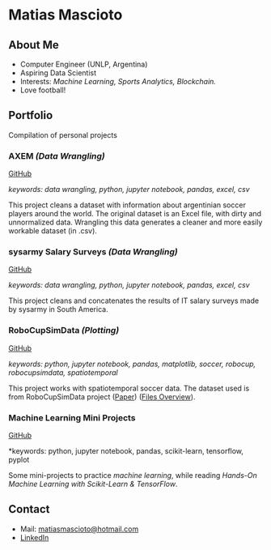 # Matias Mascioto

## About Me
*  Computer Engineer (UNLP, Argentina)
*  Aspiring Data Scientist
*  Interests: *Machine Learning, Sports Analytics, Blockchain.*
*  Love football!

## Portfolio
Compilation of personal projects

### AXEM *(Data Wrangling)*
[GitHub](https://github.com/matiasmascioto/axem_wrangling)

*keywords: data wrangling, python, jupyter notebook, pandas, excel, csv*

This project cleans a dataset with information about argentinian soccer players around the world. The original dataset is an Excel file, with dirty and unnormalized data. Wrangling this data generates a cleaner and more easily workable dataset (in .csv).

### sysarmy Salary Surveys *(Data Wrangling)*
[GitHub](https://github.com/matiasmascioto/sysarmy_sueldos_wrangling)

*keywords: data wrangling, python, jupyter notebook, pandas, excel, csv*

This project cleans and concatenates the results of IT salary surveys made by sysarmy in South America.

### RoboCupSimData *(Plotting)*
[GitHub](https://github.com/matiasmascioto/robocupsimdata_plotting)

*keywords: python, jupyter notebook, pandas, matplotlib, soccer, robocup, robocupsimdata, spatiotemporal*

This project works with spatiotemporal soccer data. The dataset used is from RoboCupSimData project ([Paper](https://arxiv.org/pdf/1711.01703.pdf)) ([Files Overview](http://oliver.obst.eu/data/RoboCupSimData/overview.html)). 

### Machine Learning Mini Projects
[GitHub](https://github.com/matiasmascioto/ml_mini_projects)

*keywords: python, jupyter notebook, pandas, scikit-learn, tensorflow, pyplot

Some mini-projects to practice *machine learning*, while reading *Hands-On Machine Learning with Scikit-Learn & TensorFlow*.

## Contact
*  Mail: matiasmascioto@hotmail.com
*  [LinkedIn](https://www.linkedin.com/in/juan-matias-mascioto/)


